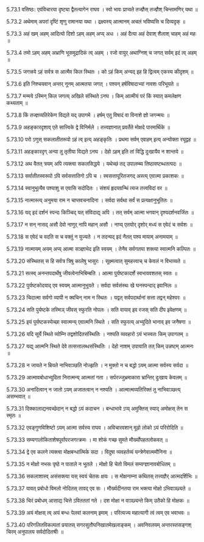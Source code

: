 5.73.1
वसिष्ठः:
एवंविचारया दृष्ट्या द्वैतत्यागेन राघव ।
स्वो भावः प्राप्यते तज्ज्ञैस् तज्ज्ञैश् चिन्तामणिर् यथा ॥


5.73.2
अथेमाम् अपरां दृष्टिं शृणु रामानया यथा ।
द्रक्ष्यस्य् आत्मानम् अचलं भविष्यसि च दिव्यदृक् ॥


5.73.3
अहं खम् अहम् आदित्यो दिशो ऽहम् अहम् अप्य् अधः ।
अहं दैत्या अहं देवाश् शैलाश् चाहम् अहं महः ॥


5.73.4
तमो ऽहम् अहम् अभ्राणि भूसमुद्रादिकं त्व् अहम् ।
रजो वायुर् अथाग्निश् च जगत् सर्वम् इदं त्व् अहम् ॥


5.73.5
जगत्त्रये ऽहं सर्वत्र स आत्मैव किल स्थितः ।
को ऽहं किम् अन्यद् इह हि द्वित्वम् एकस्य कीदृशम् ॥


5.73.6
इति निश्चयवान् अन्तर् नूनम् आत्मतया जगत् ।
पश्यन् हर्षविषादाभ्यां नावशः परिभूयते ॥


5.73.7
मन्मये ऽस्मिन् किल जगत्य् अखिले संस्थिते ऽनघ ।
किम् आत्मीयं परं किं स्यात् कमलेक्षण कथ्यताम् ॥


5.73.8
किं तज्ज्ञव्यतिरेकेण विद्यते यद् उपागमे ।
हर्षम् एतु विषादं वा विनाशे ज्ञो जगन्मयः ॥


5.73.9
अहङ्कारदृशाव् एते सात्त्विके द्वे विनिर्मले ।
तत्त्वज्ञानात् प्रवर्तेते मोक्षदे पारमार्थिके ॥


5.73.10
परो ऽणुस् सकलातीतरूपो ऽहं त्व् इत्य् अहङ्कृतिः ।
प्रथमा सर्वम् एवाहम् इत्य् अन्योक्ता रघूद्वह ॥


5.73.11
अहङ्कारदृग् अन्या तु तृतीया विद्यते ऽनघ ।
देहो ऽहम् इति तां विद्धि दुःखायैव न शान्तये ॥


5.73.12
अथ वैतत् त्रयम् अपि त्यक्त्वा सकलसिद्धये ।
यथेच्छं तद् उपालम्ब्य तिष्ठावष्टब्धतत्पदः ॥


5.73.13
सर्वातीतस्वरूपो ऽपि सर्वसत्तातिगो ऽपि च ।
स्वसत्तापूरितजगद् अस्त्य् एवात्मा प्रकाशकः ॥


5.73.14
स्वानुभूत्यैव पश्याशु स एवासि सदोदितः ।
संशयं हृदयग्रन्थिं त्यज तत्त्वविदां वर ॥


5.73.15
नात्मास्त्य् अनुमया राम न चाप्तवचनादिना ।
सर्वदा सर्वथा सर्वं स प्रत्यक्षानुभूतितः ॥


5.73.16
यद् इदं दर्शनं स्पन्दः किञ्चिद् यत् संविदाद्य् अपि ।
तत् सर्वम् आत्मा भगवान् दृश्यदर्शनवर्जितः ॥


5.73.17
न सन् नासद् असौ देवो नाणुर् नापि महान् असौ ।
नाप्य् एतयोर् दृशोर् मध्यं स एवेदं च सर्वशः ॥


5.73.18
स एवेदं च वदति स च वक्तुं न युज्यते ।
न तदन्यद् इदं नैतत् पश्य मायाम् अनामयाम् ॥


5.73.19
नात्मायम् अयम् अप्य् आत्मा सञ्ज्ञाभेद इति स्वयम् ।
तेनैव सर्वगतया शक्त्या स्वात्मनि कल्पितः ॥


5.73.20
संस्थितस् स हि सर्वत्र त्रिषु कालेषु भासुरः ।
सूक्ष्मत्वात् सुमहत्त्वाच् च केवलं न विभाव्यते ॥


5.73.21
सत्स्व् अनन्तपदार्थेषु जीवत्वेनाभिबिम्बति ।
आत्मा पुर्यष्टकादर्शे स्वभाववशतस् स्वतः ॥


5.73.22
पुर्यष्टकोदयाद् एव स्वयम् आत्मानुभूयते ।
सर्वदा सर्वसंस्थः खे घनस्पन्दाद् इवानिलः ॥


5.73.23
चिदात्मा सर्वगो व्यापी न क्वचिन् नाम न स्थितः ।
यद्वत् सर्वपदार्थानां सत्ता तद्वन् महेश्वरः ॥


5.73.24
सति पुर्यष्टके तस्मिञ् जीवस् स्फुरति नोपलः ।
सति वायाव् इव रजस् सति दीप इवेक्षणम् ॥


5.73.25
इयं पुर्यष्टकस्येच्छा स्वात्मन्य् एवात्मनि स्थिते ।
सति स्फुरत्य् अभ्युदिते भानाव् इव जनैषणा ॥


5.73.26
यदि सूर्ये स्थिते व्योम्नि तद्वशोदितसंस्थितिः ।
नश्यति व्यवहारो ऽयं भास्वतः किम् उपागतम् ॥


5.73.27
यद्य् आत्मनि स्थिते देवे तत्सत्तालब्धसंस्थितिः ।
देहो नाशम् उपायाति तत् किम् उन्नष्टम् आत्मनः ॥


5.73.28
न जायते न म्रियते नाभिवाञ्छति नोज्झति ।
न मुक्तो न च बद्धो ऽयम् आत्मा सर्वस्य सर्वदा ॥


5.73.29
आत्मावबोधाभ्युदिता निरात्मन्य् आत्मतां गता ।
सर्परज्जुभ्रमाकारा भ्रान्तिर् दुःखाय केवलम् ॥


5.73.30
अनादित्वान् न जातो ऽयम् अजातत्वान् न नश्यति ।
आत्मात्मव्यतिरिक्तं तु नाभिवाञ्छत्य् असम्भवात् ॥


5.73.31
दिक्कालाद्यनवच्छेदान् न बद्धो ऽयं कदाचन ।
बन्धाभावे ऽप्य् अमुक्तिस् स्याद् अमोक्षस् तेन स स्मृतः ॥


5.73.32
एवङ्गुणविशिष्टो ऽयम् आत्मा सर्वस्य राघव ।
अविचारवशान् मूढो लोको ऽयं परिरोदिति ॥


5.73.33
सम्यगालोकिताशेषपूर्वापरजगत्क्रमः ।
मा शोकं गच्छ सुमते मौर्ख्योपहतलोकवत् ॥


5.73.34
द्वे एव कलने त्यक्त्वा मोक्षबन्धात्मिके सदा ।
विदुषा व्यवहर्तव्यं यन्त्रेणेवात्ममौनिना ॥


5.73.35
न मोक्षो नभसः पृष्ठे न पाताले न भूतले ।
मोक्षो हि चेतो विमलं सम्यग्ज्ञानावबोधितम् ॥


5.73.36
सकलाशास्व् असंसक्त्या यस् स्वयं चेतसः क्षयः ।
स मोक्षनाम्ना कथितस् तत्त्वज्ञैर् आत्मदर्शिभिः ॥


5.73.37
यावत् प्रबोधो विमलो नोदितस् तावद् एव सः ।
मौर्ख्यदीनतया राम भक्त्या मोक्षो ऽभिवाञ्छ्यते ॥


5.73.38
चिरं प्रबोधम् आसाद्य चित्ते ऽवितततां गते ।
दश मोक्षा न वाञ्छ्यन्ते किम् उतैको हि मोक्षकः ॥


5.73.39
अयं मोक्षस् त्व् अयं बन्धः पेलवां कलनाम् इमाम् ।
परित्यज्य महात्यागी त्वं त्वम् एव भवाभवः ॥


5.73.40
परिगलितविकल्पतां प्रयातस् सगरसुतौघनिखातमेखलाङ्कम् ।
अवनिवलयम् अन्तरस्तसङ्गश् चिरम् अनुपालय सर्वदोदितश्रीः ॥

